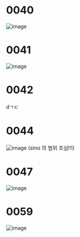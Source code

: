 # 0040
![image](https://github.com/creepereye1204/TIL/assets/112455232/6b82a8a7-f944-4995-b6ac-edbdfdbb6150)

# 0041
![image](https://github.com/creepereye1204/TIL/assets/112455232/158aa9d2-25a9-4800-ad9b-e11344e4217d)

# 0042
dㄱㄷ

# 0044
![image](https://github.com/creepereye1204/TIL/assets/112455232/3aaf539a-7394-4ee7-ad68-51cd0dfb9339)
(sinα 의 범위 조심!!!)

# 0047
![image](https://github.com/creepereye1204/TIL/assets/112455232/06268bbf-8b7d-4499-970e-308af344d157)

# 0059
![image](https://github.com/creepereye1204/TIL/assets/112455232/e64bd559-bd1d-4919-a77d-61cda44ef305)



